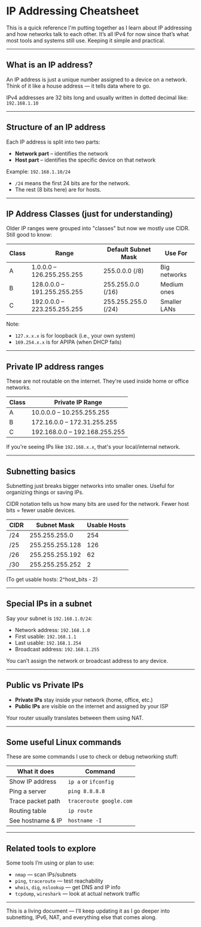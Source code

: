 # IP Addressing Cheatsheet

This is a quick reference I'm putting together as I learn about IP addressing and how networks talk to each other. It’s all IPv4 for now since that’s what most tools and systems still use. Keeping it simple and practical.

---

## What is an IP address?

An IP address is just a unique number assigned to a device on a network. Think of it like a house address — it tells data where to go.

IPv4 addresses are 32 bits long and usually written in dotted decimal like:  
`192.168.1.10`

---

## Structure of an IP address

Each IP address is split into two parts:

- **Network part** – identifies the network
- **Host part** – identifies the specific device on that network

Example: `192.168.1.10/24`

- `/24` means the first 24 bits are for the network.
- The rest (8 bits here) are for hosts.

---

## IP Address Classes (just for understanding)

Older IP ranges were grouped into "classes" but now we mostly use CIDR. Still good to know:

| Class | Range                     | Default Subnet Mask | Use For         |
|-------|---------------------------|----------------------|------------------|
| A     | 1.0.0.0 – 126.255.255.255 | 255.0.0.0 (/8)       | Big networks     |
| B     | 128.0.0.0 – 191.255.255.255 | 255.255.0.0 (/16)    | Medium ones      |
| C     | 192.0.0.0 – 223.255.255.255 | 255.255.255.0 (/24)  | Smaller LANs     |

Note:
- `127.x.x.x` is for loopback (i.e., your own system)
- `169.254.x.x` is for APIPA (when DHCP fails)

---

## Private IP address ranges

These are not routable on the internet. They're used inside home or office networks.

| Class | Private IP Range              |
|-------|-------------------------------|
| A     | 10.0.0.0 – 10.255.255.255     |
| B     | 172.16.0.0 – 172.31.255.255   |
| C     | 192.168.0.0 – 192.168.255.255 |

If you're seeing IPs like `192.168.x.x`, that's your local/internal network.

---

## Subnetting basics

Subnetting just breaks bigger networks into smaller ones. Useful for organizing things or saving IPs.

CIDR notation tells us how many bits are used for the network. Fewer host bits = fewer usable devices.

| CIDR | Subnet Mask       | Usable Hosts |
|------|-------------------|---------------|
| /24  | 255.255.255.0     | 254           |
| /25  | 255.255.255.128   | 126           |
| /26  | 255.255.255.192   | 62            |
| /30  | 255.255.255.252   | 2             |

(To get usable hosts: 2^host_bits - 2)

---

## Special IPs in a subnet

Say your subnet is `192.168.1.0/24`:

- Network address: `192.168.1.0`
- First usable: `192.168.1.1`
- Last usable: `192.168.1.254`
- Broadcast address: `192.168.1.255`

You can’t assign the network or broadcast address to any device.

---

## Public vs Private IPs

- **Private IPs** stay inside your network (home, office, etc.)
- **Public IPs** are visible on the internet and assigned by your ISP

Your router usually translates between them using NAT.

---

## Some useful Linux commands

These are some commands I use to check or debug networking stuff:

| What it does          | Command               |
|-----------------------|------------------------|
| Show IP address       | `ip a` or `ifconfig`   |
| Ping a server         | `ping 8.8.8.8`         |
| Trace packet path     | `traceroute google.com`|
| Routing table         | `ip route`             |
| See hostname & IP     | `hostname -I`          |

---

## Related tools to explore

Some tools I’m using or plan to use:

- `nmap` — scan IPs/subnets
- `ping`, `traceroute` — test reachability
- `whois`, `dig`, `nslookup` — get DNS and IP info
- `tcpdump`, `wireshark` — look at actual network traffic

---

This is a living document — I’ll keep updating it as I go deeper into subnetting, IPv6, NAT, and everything else that comes along.
